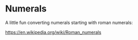 # Numerals

A little fun converting numerals starting with roman numerals:

https://en.wikipedia.org/wiki/Roman_numerals

